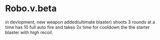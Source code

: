 # Robo.v.beta
in devlopment, new weapon added(ultimate blaster) shoots 3 rounds at a time has 10 full auto fire and takes 2x time for cooldown the the starter blaster with high recoil.
